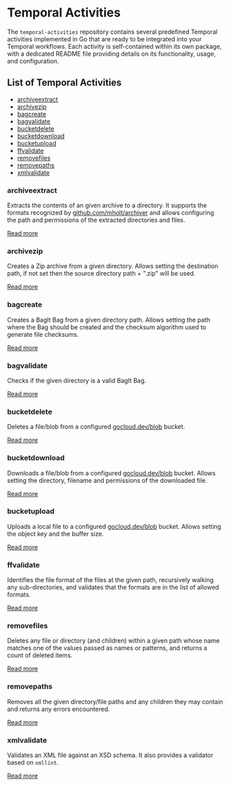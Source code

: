 # Temporal Activities

The `temporal-activities` repository contains several predefined Temporal
activities implemented in Go that are ready to be integrated into your Temporal
workflows. Each activity is self-contained within its own package, with a
dedicated README file providing details on its functionality, usage, and
configuration.

## List of Temporal Activities

- [archiveextract](#archiveextract)
- [archivezip](#archivezip)
- [bagcreate](#bagcreate)
- [bagvalidate](#bagvalidate)
- [bucketdelete](#bucketdelete)
- [bucketdownload](#bucketdownload)
- [bucketupload](#bucketupload)
- [ffvalidate](#ffvalidate)
- [removefiles](#removefiles)
- [removepaths](#removepaths)
- [xmlvalidate](#xmlvalidate)

### archiveextract

Extracts the contents of an given archive to a directory. It supports the
formats recognized by [github.com/mholt/archiver] and allows configuring the
path and permissions of the extracted directories and files.

[Read more](./archiveextract/README.md)

### archivezip

Creates a Zip archive from a given directory. Allows setting the destination
path, if not set then the source directory path + ".zip" will be used.

[Read more](./archivezip/README.md)

### bagcreate

Creates a BagIt Bag from a given directory path. Allows setting the path where
the Bag should be created and the checksum algorithm used to generate file
checksums.

[Read more](./bagcreate/README.md)

### bagvalidate

Checks if the given directory is a valid BagIt Bag.

[Read more](./bagvalidate/README.md)

### bucketdelete

Deletes a file/blob from a configured [gocloud.dev/blob] bucket.

[Read more](./bucketdelete/README.md)

### bucketdownload

Downloads a file/blob from a configured [gocloud.dev/blob] bucket. Allows
setting the directory, filename and permissions of the downloaded file.

[Read more](./bucketdownload/README.md)

### bucketupload

Uploads a local file to a configured [gocloud.dev/blob] bucket. Allows setting
the object key and the buffer size.

[Read more](./bucketupload/README.md)

### ffvalidate

Identifies the file format of the files at the given path, recursively walking
any sub-directories, and validates that the formats are in the list of allowed
formats.

[Read more](./ffvalidate/README.md)

### removefiles

Deletes any file or directory (and children) within a given path whose name
matches one of the values passed as names or patterns, and returns a count of
deleted items.

[Read more](./removefiles/README.md)

### removepaths

Removes all the given directory/file paths and any children they may contain
and returns any errors encountered.

[Read more](./removepaths/README.md)

### xmlvalidate

Validates an XML file against an XSD schema. It also provides a validator based
on `xmllint`.

[Read more](./xmlvalidate/README.md)

[github.com/mholt/archiver]: https://pkg.go.dev/github.com/mholt/archiver/v4
[gocloud.dev/blob]: https://pkg.go.dev/gocloud.dev/blob
